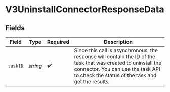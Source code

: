 # V3UninstallConnectorResponseData


## Fields

| Field                                                                                                                                                                                                     | Type                                                                                                                                                                                                      | Required                                                                                                                                                                                                  | Description                                                                                                                                                                                               |
| --------------------------------------------------------------------------------------------------------------------------------------------------------------------------------------------------------- | --------------------------------------------------------------------------------------------------------------------------------------------------------------------------------------------------------- | --------------------------------------------------------------------------------------------------------------------------------------------------------------------------------------------------------- | --------------------------------------------------------------------------------------------------------------------------------------------------------------------------------------------------------- |
| `taskID`                                                                                                                                                                                                  | *string*                                                                                                                                                                                                  | :heavy_check_mark:                                                                                                                                                                                        | Since this call is asynchronous, the response will contain the ID of the task that was created to uninstall the connector. You can use the task API to check the status of the task and get the results.<br/> |